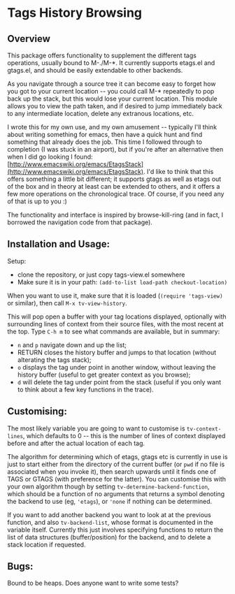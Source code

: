 Tags History Browsing
=====================

Overview
--------

This package offers functionality to supplement the different tags
operations, usually bound to M-./M-\*.  It currently supports etags.el
and gtags.el, and should be easily extendable to other backends.

As you navigate through a source tree it can become easy to forget how
you got to your current location -- you could call M-\* repeatedly to
pop back up the stack, but this would lose your current location.
This module allows you to view the path taken, and if desired to jump
immediately back to any intermediate location, delete any extranous
locations, etc.

I wrote this for my own use, and my own amusement -- typically I'll
think about writing something for emacs, then have a quick hunt and
find something that already does the job.  This time I followed
through to completion (I was stuck in an airport), but if you're after
an alternative then when I did go looking I found:
[http://www.emacswiki.org/emacs/EtagsStack](http://www.emacswiki.org/emacs/EtagsStack).
I'd like to think that this offers something a little bit different;
it supports gtags as well as etags out of the box and in theory at
least can be extended to others, and it offers a few more operations
on the chronological trace.  Of course, if you need any of that is up
to you :)

The functionality and interface is inspired by browse-kill-ring (and
in fact, I borrowed the navigation code from that package).

Installation and Usage:
-----------------------

Setup:

* clone the repository, or just copy tags-view.el somewhere
* Make sure it is in your path: `(add-to-list load-path checkout-location)`

When you want to use it, make sure that it is loaded
(`(require 'tags-view)` or similar), then call `M-x tv-view-history`.

This will pop open a buffer with your tag locations displayed,
optionally with surrounding lines of context from their source files,
with the most recent at the top.  Type `C-h m` to see what commands
are available, but in summary:

* `n` and `p` navigate down and up the list;
* RETURN closes the history buffer and jumps to that location (without
  alterating the tags stack);
* `o` displays the tag under point in another window, without leaving
  the history buffer (useful to get greater context as you browse);
* `d` will delete the tag under point from the stack (useful if you
  only want to think about a few key functions in the trace).

Customising:
------------

The most likely variable you are going to want to customise is
`tv-context-lines`, which defaults to 0 -- this is the number of lines
of context displayed before and after the actual location of each tag.

The algorithm for determining which of etags, gtags etc is currently
in use is just to start either from the directory of the current
buffer (or `pwd` if no file is associated when you invoke it), then
search upwards until it finds one of TAGS or GTAGS (with preference
for the latter).  You can customise this with your own algorithm
though by setting `tv-determine-backend-function`, which should be a
function of no arguments that returns a symbol denoting the backend to
use (eg, `'etags`), or `'none` if nothing can be determined.

If you want to add another backend you want to look at at the previous
function, and also `tv-backend-list`, whose format is documented in
the variable itself.  Currently this just involves specifying
functions to return the list of data structures (buffer/position) for
the backend, and to delete a stack location if requested.

Bugs:
-----

Bound to be heaps.  Does anyone want to write some tests?
